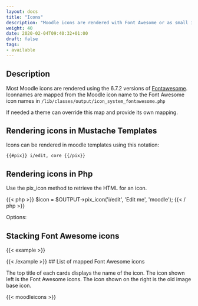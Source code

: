 ```yaml
---
layout: docs
title: "Icons"
description: "Moodle icons are rendered with Font Awesome or as small images"
weight: 40
date: 2020-02-04T09:40:32+01:00
draft: false
tags:
- available
---
```


## Description

Most Moodle icons are rendered using the 6.7.2 versions of [Fontawesome](https://fontawesome.com/v6/search). Iconnames are mapped from the Moodle icon name to the Font Awesome icon names in `/lib/classes/output/icon_system_fontawesome.php`

If needed a theme can override this map and provide its own mapping.

## Rendering icons in Mustache Templates

Icons can be rendered in moodle templates using this notation:

```{{#pix}} i/edit, core {{/pix}}```

## Rendering icons in Php

Use the pix_icon method to retrieve the HTML for an icon.

{{< php >}}
    $icon = $OUTPUT->pix_icon('i/edit', 'Edit me', 'moodle');
{{< / php >}}

Options:

## Stacking Font Awesome icons

{{< example >}}
<span class="fa-stack fa-lg">
  <i class="fa-solid fa-comment fa-stack-2x"></i>
  <i class="fa-solid fa-thumbs-up fa-stack-1x fa-inverse"></i>
</span>

<span class="fa-stack fa-2x">
    <i class="fa-solid fa-camera fa-stack-1x"></i>
    <i class="fa-solid fa-ban fa-stack-2x" style="color:Tomato"></i>
</span>

<span class="fa-stack fa-2x">
    <i class="fa-solid fa-square fa-stack-2x"></i>
    <i class="fa-solid fa-terminal fa-stack-1x fa-inverse"></i>
</span>

<span class="fa-stack fa-4x">
    <i class="fa-solid fa-square fa-stack-2x"></i>
    <i class="fa-solid fa-terminal fa-stack-1x fa-inverse"></i>
</span>
{{< /example >}}
## List of mapped Font Awesome icons

The top title of each cards displays the name of the icon. The icon shown left is the Font Awesome icons. The icon shown on the right is the old image base icon.

{{< moodleicons >}}
